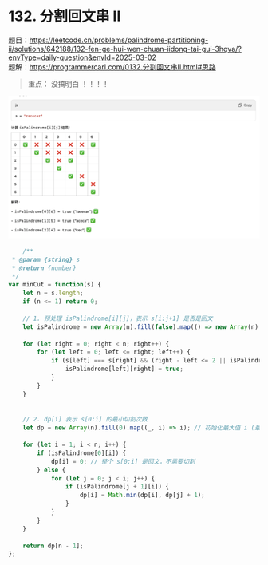 # 132. 分割回文串 II

题目：https://leetcode.cn/problems/palindrome-partitioning-ii/solutions/642188/132-fen-ge-hui-wen-chuan-iidong-tai-gui-3hqva/?envType=daily-question&envId=2025-03-02                
题解：https://programmercarl.com/0132.分割回文串II.html#思路              

> 重点： 没搞明白 ！！！！

![plot](./img/left-right.png)

```js
    /**
 * @param {string} s
 * @return {number}
 */
var minCut = function(s) {
    let n = s.length;
    if (n <= 1) return 0;

    // 1. 预处理 isPalindrome[i][j]，表示 s[i:j+1] 是否是回文
    let isPalindrome = new Array(n).fill(false).map(() => new Array(n).fill(false));

    for (let right = 0; right < n; right++) {
        for (let left = 0; left <= right; left++) {
            if (s[left] === s[right] && (right - left <= 2 || isPalindrome[left + 1][right - 1])) {
                isPalindrome[left][right] = true;
            }
        }
    }
    

    // 2. dp[i] 表示 s[0:i] 的最小切割次数
    let dp = new Array(n).fill(0).map((_, i) => i); // 初始化最大值 i (最坏情况下每个字符都切割)

    for (let i = 1; i < n; i++) {
        if (isPalindrome[0][i]) {
            dp[i] = 0; // 整个 s[0:i] 是回文，不需要切割
        } else {
            for (let j = 0; j < i; j++) {
                if (isPalindrome[j + 1][i]) {
                    dp[i] = Math.min(dp[i], dp[j] + 1);
                }
            }
        }
    }

    return dp[n - 1];
};
```